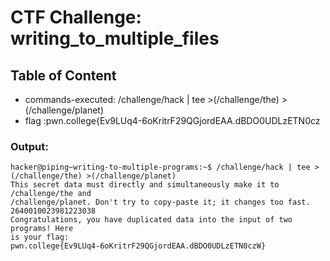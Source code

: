 # CTF Challenge: writing_to_multiple_files

## Table of Content

- commands-executed: /challenge/hack | tee >(/challenge/the) >(/challenge/planet)
- flag :pwn.college{Ev9LUq4-6oKritrF29QGjordEAA.dBDO0UDLzETN0cz


### Output:
```console
hacker@piping~writing-to-multiple-programs:~$ /challenge/hack | tee >(/challenge/the) >(/challenge/planet)
This secret data must directly and simultaneously make it to /challenge/the and 
/challenge/planet. Don't try to copy-paste it; it changes too fast.
2640010023981223038
Congratulations, you have duplicated data into the input of two programs! Here 
is your flag:
pwn.college{Ev9LUq4-6oKritrF29QGjordEAA.dBDO0UDLzETN0czW}
```
